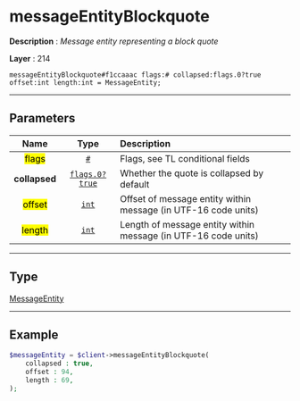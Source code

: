 # messageEntityBlockquote

**Description** : *Message entity representing a block quote*

**Layer** : 214

```tl
messageEntityBlockquote#f1ccaaac flags:# collapsed:flags.0?true offset:int length:int = MessageEntity;
```

---

## Parameters

| Name | Type | Description |
| :---: | :---: | :--- |
| <mark>flags</mark> | [`#`](type/#) | Flags, see TL conditional fields |
| **collapsed** | [`flags.0?true`](type/true) | Whether the quote is collapsed by default |
| <mark>offset</mark> | [`int`](type/int) | Offset of message entity within message (in UTF-16 code units) |
| <mark>length</mark> | [`int`](type/int) | Length of message entity within message (in UTF-16 code units) |

---

## Type

[MessageEntity](type/MessageEntity)

---

## Example

```php
$messageEntity = $client->messageEntityBlockquote(
	collapsed : true,
	offset : 94,
	length : 69,
);
```